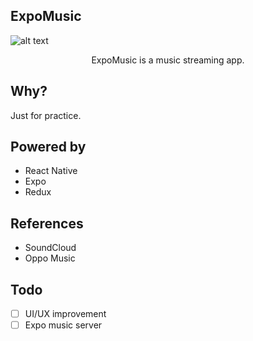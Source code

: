 ## ExpoMusic

![alt text](https://github.com/KhineKyaw/ExpoMusic/static/images/screen1.png?raw=true)

<p align="center">ExpoMusic is a music streaming app.</p>


## Why?

Just for practice.

## Powered by

-  React Native
-  Expo
-  Redux

## References

- SoundCloud
- Oppo Music

## Todo

-  [ ] UI/UX improvement
-  [ ] Expo music server
